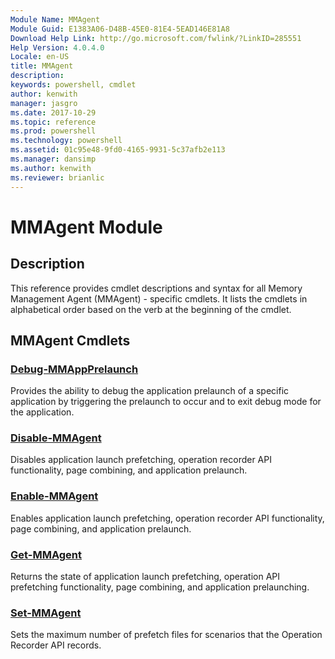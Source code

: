```yaml
---
Module Name: MMAgent
Module Guid: E1383A06-D48B-45E0-81E4-5EAD146E81A8
Download Help Link: http://go.microsoft.com/fwlink/?LinkID=285551
Help Version: 4.0.4.0
Locale: en-US
title: MMAgent
description: 
keywords: powershell, cmdlet
author: kenwith
manager: jasgro
ms.date: 2017-10-29
ms.topic: reference
ms.prod: powershell
ms.technology: powershell
ms.assetid: 01c95e48-9fd0-4165-9931-5c37afb2e113
ms.manager: dansimp
ms.author: kenwith
ms.reviewer: brianlic
---
```


# MMAgent Module
## Description
This reference provides cmdlet descriptions and syntax for all Memory Management Agent (MMAgent) - specific cmdlets. It lists the cmdlets in alphabetical order based on the verb at the beginning of the cmdlet.
## MMAgent Cmdlets
### [Debug-MMAppPrelaunch](./Debug-MMAppPrelaunch.md)
Provides the ability to debug the application prelaunch of a specific application by triggering the prelaunch to occur and to exit debug mode for the application.

### [Disable-MMAgent](./Disable-MMAgent.md)
Disables application launch prefetching, operation recorder API functionality, page combining, and application prelaunch.

### [Enable-MMAgent](./Enable-MMAgent.md)
Enables application launch prefetching, operation recorder API functionality, page combining, and application prelaunch.

### [Get-MMAgent](./Get-MMAgent.md)
Returns the state of application launch prefetching, operation API prefetching functionality, page combining, and application prelaunching.

### [Set-MMAgent](./Set-MMAgent.md)
Sets the maximum number of prefetch files for scenarios that the Operation Recorder API records.

